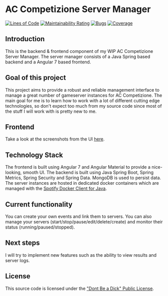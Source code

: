 # AC Competizione Server Manager

[![Lines of Code](https://sonarcloud.io/api/project_badges/measure?project=grimsi_accservermanager-backend&metric=ncloc)](https://sonarcloud.io/dashboard?id=grimsi_accservermanager-backend) [![Maintainability Rating](https://sonarcloud.io/api/project_badges/measure?project=grimsi_accservermanager-backend&metric=sqale_rating)](https://sonarcloud.io/dashboard?id=grimsi_accservermanager-backend) [![Bugs](https://sonarcloud.io/api/project_badges/measure?project=grimsi_accservermanager-backend&metric=bugs)](https://sonarcloud.io/dashboard?id=grimsi_accservermanager-backend) [![Coverage](https://sonarcloud.io/api/project_badges/measure?project=grimsi_accservermanager-backend&metric=coverage)](https://sonarcloud.io/dashboard?id=grimsi_accservermanager-backend)

## Introduction
This is the backend & frontend component of my WIP AC Competizione Server Manager.
The server manager consists of a Java Spring based backend and a Angular 7 based frontend.

## Goal of this project
This project aims to provide a robust and reliable management interface to manage a great number of gameserver instances for AC Competizione.
The main goal for me is to learn how to work with a lot of different cutting edge technologies, so don't expect too much from my source code since most of the stuff I will work with is pretty new to me.

## Frontend
Take a look at the screenshots from the UI [here](https://github.com/grimsi/accservermanager-frontend).

## Technology Stack
The frontend is built using Angular 7 and Angular Material to provide a nice-looking, smooth UI.
The backend is built using Java Spring Boot, Spring Metrics, Spring Security and Spring Data.
MongoDB is used to persist data.
The server instances are hosted in dedicated docker containers which are managed with the [Spotify Docker Client for Java](https://github.com/spotify/docker-client).

## Current functionality
You can create your own events and link them to servers.
You can also manage your servers (start/stop/pause/edit/delete/create) and monitor their status (running/paused/stopped).

## Next steps
I will try to implement new features such as the ability to view results and server logs.

## License
This source code is licensed under the ["Dont Be a Dick" Public License](https://github.com/grimsi/accservermanager/blob/master/LICENSE).
